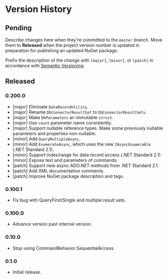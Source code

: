 # Version History

## Pending

Describe changes here when they're committed to the `master` branch. Move them to **Released** when the project version number is updated in preparation for publishing an updated NuGet package.

Prefix the description of the change with `[major]`, `[minor]`, or `[patch]` in accordance with [Semantic Versioning](https://semver.org/).

## Released

### 0.200.0

* [major] Eliminate `DataRecordUtility`.
* [major] Rename `DbConnectorResultSet` to `DbConnectorResultSets`.
* [major] Make `DbParameters` an immutable `struct`.
* [major] Use `count` parameter name consistently.
* [major] Support nullable reference types. Make some previously nullable parameters and properties non-nullable.
* [minor] Add `QueryMultipleAsync`.
* [minor] Add `EnumerateAsync`, which uses the new `IAsyncEnumerable` (.NET Standard 2.1).
* [minor] Support index/range for data record access (.NET Standard 2.1).
* [minor] Expose text and parameters of commands.
* [patch] Support new async ADO.NET methods from .NET Standard 2.1.
* [patch] Add XML documentation comments.
* [patch] Improve NuGet package description and tags.

### 0.100.1

* Fix bug with QueryFirst/Single and multiple result sets.

### 0.100.0

* Advance version past internal version.

### 0.10.0

* Stop using CommandBehavior.SequentialAccess.

### 0.1.0

* Initial release.
